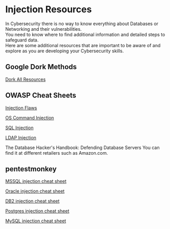 # Injection Resources

In Cybersecurity there is no way to know everything about Databases or Networking and their vulnerabilities.  
You need to know where to find additional information and detailed steps to safeguard data.  
Here are some additional resources that are important to be aware of and explore as you are developing your Cybersecurity skills.

## Google Dork Methods

[Dork All Resources](/dork.md)

## OWASP Cheat Sheets

<a href="https://owasp.org/www-community/Injection_Flaws" target="_blank">Injection Flaws</a>

<a href="https://owasp.org/www-community/attacks/Command_Injection" target="_blank">OS Command Injection</a>

<a href="https://owasp.org/www-community/attacks/SQL_Injection" target="_blank">SQL Injection</a>

<a href="https://cheatsheetseries.owasp.org/cheatsheets/LDAP_Injection_Prevention_Cheat_Sheet.html" target="_blank">LDAP Injection</a>

The Database Hacker's Handbook: Defending Database Servers
You can find it at different retailers such as Amazon.com.

## pentestmonkey

<a href="http://pentestmonkey.net/cheat-sheet/sql-injection/mssql-sql-injection-cheat-sheet" target="_blank">MSSQL injection cheat sheet</a>

<a href="http://pentestmonkey.net/cheat-sheet/sql-injection/oracle-sql-injection-cheat-sheet" target="_blank">Oracle injection cheat sheet</a>
 
<a href="http://pentestmonkey.net/cheat-sheet/sql-injection/db2-sql-injection-cheat-sheet" target="_blank">DB2 injection cheat sheet</a>
 
<a href="http://pentestmonkey.net/cheat-sheet/sql-injection/postgres-sql-injection-cheat-sheet" target="_blank">Postgres injection cheat sheet</a>
 
<a href="http://pentestmonkey.net/cheat-sheet/sql-injection/mysql-sql-injection-cheat-sheet" target="_blank">MySQL injection cheat sheet</a>
